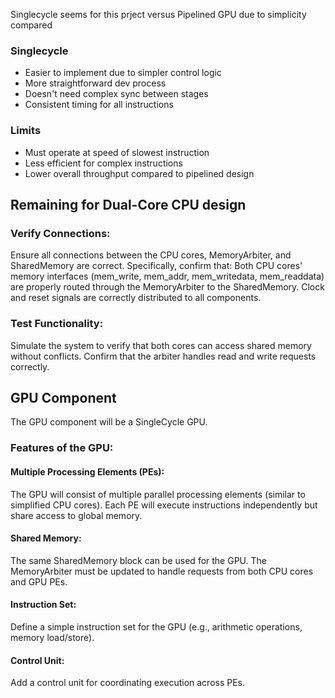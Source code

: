 Singlecycle seems for this prject versus Pipelined GPU due to simplicity compared

### Singlecycle
- Easier to implement due to simpler control logic
- More straightforward dev process
- Doesn't need complex sync between stages
- Consistent timing for all instructions

### Limits
- Must operate at speed of slowest instruction
- Less efficient for complex instructions
- Lower overall throughput compared to pipelined design


## Remaining for Dual-Core CPU design
### Verify Connections:
Ensure all connections between the CPU cores, MemoryArbiter, and SharedMemory are correct.
Specifically, confirm that:
Both CPU cores' memory interfaces (mem_write, mem_addr, mem_writedata, mem_readdata) are properly routed through the MemoryArbiter to the SharedMemory.
Clock and reset signals are correctly distributed to all components.
### Test Functionality:
Simulate the system to verify that both cores can access shared memory without conflicts.
Confirm that the arbiter handles read and write requests correctly.


## GPU Component
The GPU component will be a SingleCycle GPU.

### Features of the GPU:
#### Multiple Processing Elements (PEs):
The GPU will consist of multiple parallel processing elements (similar to simplified CPU cores).
Each PE will execute instructions independently but share access to global memory.

#### Shared Memory:
The same SharedMemory block can be used for the GPU.
The MemoryArbiter must be updated to handle requests from both CPU cores and GPU PEs.

#### Instruction Set:
Define a simple instruction set for the GPU (e.g., arithmetic operations, memory load/store).

#### Control Unit:
Add a control unit for coordinating execution across PEs.
